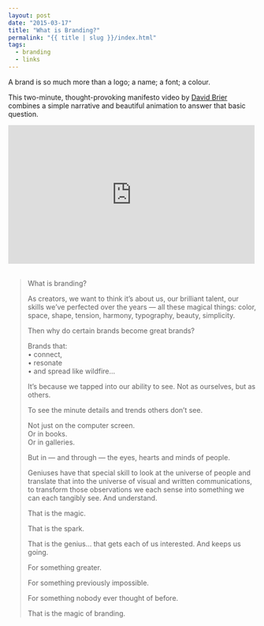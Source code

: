 ```yaml
---
layout: post
date: "2015-03-17"
title: "What is Branding?"
permalink: "{{ title | slug }}/index.html"
tags:
  - branding
  - links
---
```


A brand is so much more than a logo; a name; a font; a colour.

This two-minute, thought-provoking manifesto video by [David Brier](http://www.risingabovethenoise.com/) combines a simple narrative and beautiful animation to answer that basic question.

<div class="videoWrapper">
  <iframe
    width="500"
    height="281"
    src="https://www.youtube.com/embed/uaGotppPsCs?feature=oembed"
    frameborder="0"
    allowfullscreen=""
  ></iframe>
</div>
 <blockquote>
  <p>What is branding?</p>
  <p>
    As creators, we want to think it’s about us, our brilliant talent, our
    skills we’ve perfected over the years — all these magical things: color,
    space, shape, tension, harmony, typography, beauty, simplicity.
  </p>
  <p>Then why do certain brands become great brands?</p>
  <p>
    Brands that:
    <br /> • connect,
    <br /> • resonate
    <br /> • and spread like wildfire…
  </p>
  <p>
    It’s because we tapped into our ability to see. Not as ourselves, but as
    others.
  </p>
  <p>To see the minute details and trends others don’t see.</p>
  <p>
    Not just on the computer screen.
    <br /> Or in books.
    <br /> Or in galleries.
  </p>
  <p>But in — and through — the eyes, hearts and minds of people.</p>
  <p>
    Geniuses have that special skill to look at the universe of people and
    translate that into the universe of visual and written communications, to
    transform those observations we each sense into something we can each
    tangibly see. And understand.
  </p>
  <p>That is the magic.</p>
  <p>That is the spark.</p>
  <p>
    That is the genius… that gets each of us interested. And keeps us going.
  </p>
  <p>For something greater.</p>
  <p>For something previously impossible.</p>
  <p>For something nobody ever thought of before.</p>
  <p>That is the magic of branding.</p>
</blockquote>
